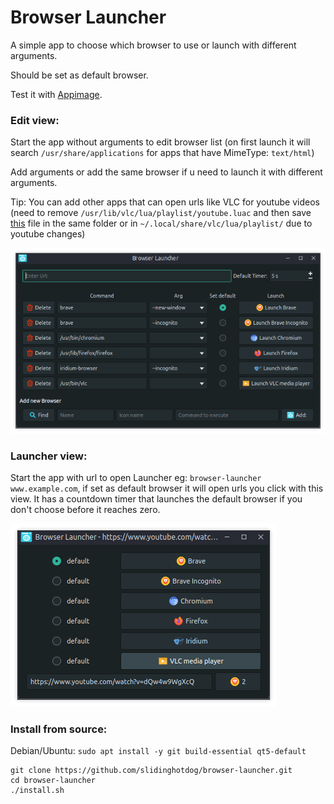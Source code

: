 # Browser Launcher
A simple app to choose which browser to use or launch with different arguments.

Should be set as default browser.

Test it with [Appimage](https://github.com/slidinghotdog/browser-launcher/releases/download/0.1/Browser_Launcher-x86_64.AppImage).

### Edit view:
Start the app without arguments to edit browser list (on first launch it will search `/usr/share/applications` for apps that have MimeType: `text/html`)

Add arguments or add the same browser if u need to launch it with different arguments.

Tip: You can add other apps that can open urls like VLC for youtube videos (need to remove `/usr/lib/vlc/lua/playlist/youtube.luac` and then save [this](https://github.com/videolan/vlc/blob/master/share/lua/playlist/youtube.lua) file in the same folder or in `~/.local/share/vlc/lua/playlist/` due to youtube changes)

![edit](screenshot/edit.png)

### Launcher view:
Start the app with url to open Launcher eg: `browser-launcher www.example.com`, if set as default browser it will open urls you click with this view.
It has a countdown timer that launches the default browser if you don't choose before it reaches zero.

![launch](screenshot/launch.png)

### Install from source:

Debian/Ubuntu: `sudo apt install -y git build-essential qt5-default`



```
git clone https://github.com/slidinghotdog/browser-launcher.git
cd browser-launcher
./install.sh
```

